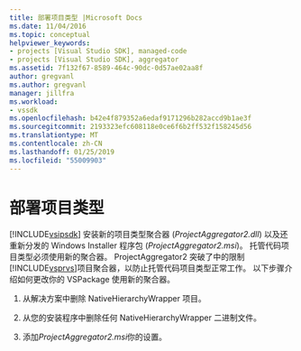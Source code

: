 ```yaml
---
title: 部署项目类型 |Microsoft Docs
ms.date: 11/04/2016
ms.topic: conceptual
helpviewer_keywords:
- projects [Visual Studio SDK], managed-code
- projects [Visual Studio SDK], aggregator
ms.assetid: 7f132f67-8589-464c-90dc-0d57ae02aa8f
author: gregvanl
ms.author: gregvanl
manager: jillfra
ms.workload:
- vssdk
ms.openlocfilehash: b42e4f879352a6edaf9171296b282accd9b1ae3f
ms.sourcegitcommit: 2193323efc608118e0ce6f6b2ff532f158245d56
ms.translationtype: MT
ms.contentlocale: zh-CN
ms.lasthandoff: 01/25/2019
ms.locfileid: "55009903"
---
```

# <a name="deploy-project-types"></a>部署项目类型
[!INCLUDE[vsipsdk](../../extensibility/includes/vsipsdk_md.md)] 安装新的项目类型聚合器 (*ProjectAggregator2.dll*) 以及还重新分发的 Windows Installer 程序包 (*ProjectAggregator2.msi*)。 托管代码项目类型必须使用新的聚合器。 ProjectAggregator2 突破了中的限制[!INCLUDE[vsprvs](../../code-quality/includes/vsprvs_md.md)]项目聚合器，以防止托管代码项目类型正常工作。 以下步骤介绍如何更改你的 VSPackage 使用新的聚合器。  
  
1.  从解决方案中删除 NativeHierarchyWrapper 项目。  
  
2.  从您的安装程序中删除任何 NativeHierarchyWrapper 二进制文件。  
  
3.  添加*ProjectAggregator2.msi*你的设置。
